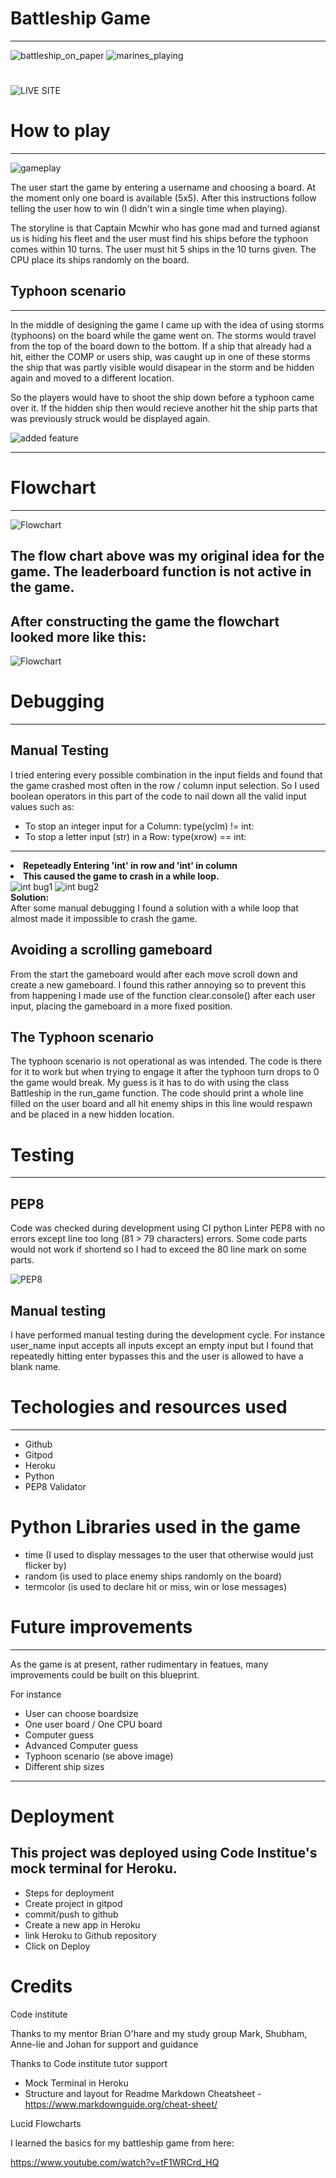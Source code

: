 # Battleship Game
---
![battleship_on_paper](https://github.com/ThomasSpare/Battleships.spare/blob/main/documentation/images/Battleship_game_board.png)
![marines_playing](https://github.com/ThomasSpare/Battleships.spare/blob/main/documentation/images/battleship_marines.jpg)
#

![LIVE SITE](https://battleshipsspare.herokuapp.com/)



# How to play
---
![gameplay](https://github.com/ThomasSpare/Battleships.spare/blob/main/documentation/images/battleship_cover.png)

The user start the game by entering a username and choosing a board. At the moment only one board is available (5x5).
After this instructions follow telling the user how to win (I didn't win a single time when playing).

The storyline is that Captain Mcwhir who has gone mad and turned agianst us is hiding his fleet and the user must 
find his ships before the typhoon comes within 10 turns.
The user must hit 5 ships in the 10 turns given. The CPU place its ships randomly on the board. 


## Typhoon scenario
---
In the middle of designing the game I came up with the idea of using storms (typhoons) on the board while 
the game went on. The storms would travel from the top of the board down to the bottom. If a ship that already 
had a hit, either the COMP or users ship, was caught up in one of these storms the ship that was partly 
visible would disapear in the storm and be hidden again and moved to a different location. 

So the players would have to shoot the ship down before a typhoon came over it. If the hidden ship then would
recieve another hit the ship parts that was previously struck would be displayed again.

![added feature](https://github.com/ThomasSpare/Battleships.spare/blob/main/documentation/typhoon_scenario.png)

---

# Flowchart
---
![Flowchart](https://github.com/ThomasSpare/Battleships.spare/blob/main/documentation/Battleships_Flowchart.png)

## The flow chart above was my original idea for the game. The leaderboard function is not active in the game.



## After constructing the game the flowchart looked more like this:
![Flowchart](https://github.com/ThomasSpare/Battleships.spare/blob/main/documentation/images/Battleship_end_flow.png)



# Debugging
---

## Manual Testing

I tried entering every possible combination in the input fields and found that the game crashed
most often in the row / column input selection. So I used boolean operators in this part of the code to
nail down all the valid input values such as:
- To stop an integer input for a Column: type(yclm) != int:
- To stop a letter input (str) in a Row: type(xrow) == int:
---

**<li>Repeteadly Entering 'int' in row and 'int' in column<li>**
**This caused the game to crash in a while loop.**<br>
![int bug1](https://github.com/ThomasSpare/Battleships.spare/blob/main/documentation/Bugs/int_bug.jpg)
![int bug2](https://github.com/ThomasSpare/Battleships.spare/blob/main/documentation/Bugs/int2_bug.jpg)<br>
**Solution:**<br>
After some manual debugging I found a solution with a while loop that 
almost made it impossible to crash the game.

## Avoiding a scrolling gameboard
From the start the gameboard would after each move scroll down and create a new
gameboard. I found this rather annoying so to prevent this from happening I
made use of the function clear.console() after each user input, placing the
gameboard in a more fixed position.

## The Typhoon scenario
The typhoon scenario is not operational as was intended. The code is there for it to work
but when trying to engage it after the typhoon turn drops to 0 the game would break.
My guess is it has to do with using the class Battleship in the run_game function.
The code should print a whole line filled on the user board and all hit enemy ships in 
this line would respawn and be placed in a new hidden location. 

# Testing
----
## PEP8

Code was checked during development using CI python Linter PEP8 with no errors
except line too long (81 > 79 characters) errors.
Some code parts would not work if shortend so I had to exceed the 80 line
mark on some parts.

![PEP8](https://github.com/ThomasSpare/Battleships.spare/blob/main/documentation/PP3_PEP8.png)

## Manual testing

I have performed manual testing during the development cycle.
For instance user_name input accepts all inputs except an empty input but I found that 
repeatedly hitting enter bypasses this and the user is allowed to have a blank name. 


# Techologies and resources used
---

- Github
- Gitpod
- Heroku
- Python
- PEP8 Validator

# Python Libraries used in the game

- time (I used to display messages to the user that otherwise would just flicker by)
- random (is used to place enemy ships randomly on the board)
- termcolor (is used to declare hit or miss, win or lose messages)



# Future improvements
---
As the game is at present, rather rudimentary in featues, many
improvements could be built on this blueprint. 

For instance
- User can choose boardsize
- One user board / One CPU board
- Computer guess
- Advanced Computer guess
- Typhoon scenario  (se above image)
- Different ship sizes
  
---  
# Deployment

## This project was deployed using Code Institue's mock terminal for Heroku.

- Steps for deployment
- Create project in gitpod
- commit/push to github
- Create a new app in Heroku
- link Heroku to Github repository
- Click on Deploy

# Credits
Code institute

Thanks to my mentor Brian O'hare and my study group
Mark, Shubham, Anne-lie and Johan
for support and guidance
  
Thanks to Code institute tutor support
  
- Mock Terminal in Heroku
- Structure and layout for Readme
Markdown Cheatsheet - https://www.markdownguide.org/cheat-sheet/

Lucid Flowcharts

I learned the basics for my battleship game from here:

https://www.youtube.com/watch?v=tF1WRCrd_HQ



  
  


